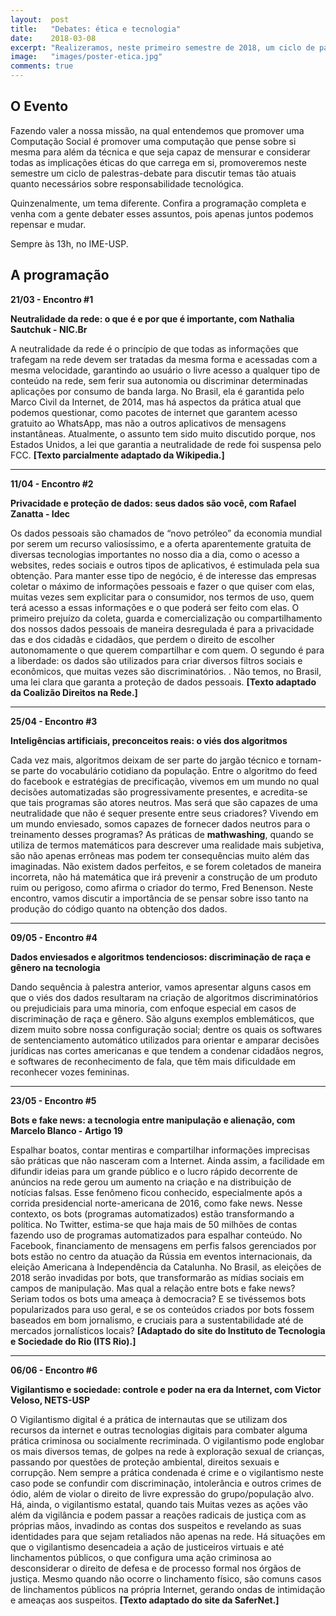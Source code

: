 ```yaml
---
layout:  post
title:   "Debates: ética e tecnologia"
date:    2018-03-08
excerpt: "Realizeramos, neste primeiro semestre de 2018, um ciclo de palestras-debates com o intuito de discutir para discutir temas tão atuais quanto necessários sobre responsabilidade tecnológica. Confira a programação e participe!"
image:   "images/poster-etica.jpg"
comments: true
---
```


## O Evento

Fazendo valer a nossa missão, na qual entendemos que promover uma Computação Social é promover uma computação que pense sobre si mesma para além da técnica e que seja capaz de mensurar e considerar todas as implicações éticas do que carrega em si, promoveremos neste semestre um ciclo de palestras-debate para discutir temas tão atuais quanto necessários sobre responsabilidade tecnológica.

Quinzenalmente, um tema diferente. Confira a programação completa e venha com a gente debater esses assuntos, pois apenas juntos podemos repensar e mudar.

Sempre às 13h, no IME-USP.

## A programação

**21/03 - Encontro #1**

**Neutralidade da rede: o que é e por que é importante, com Nathalia Sautchuk - NIC.Br**

A neutralidade da rede é o princípio de que todas as informações que trafegam na rede devem ser tratadas da mesma forma e acessadas com a mesma velocidade, garantindo ao usuário o livre acesso a qualquer tipo de conteúdo na rede, sem ferir sua autonomia ou discriminar determinadas aplicações por consumo de banda larga. No Brasil, ela é garantida pelo Marco Civil da Internet, de 2014, mas há aspectos da prática atual que podemos questionar, como pacotes de internet que garantem acesso gratuito ao WhatsApp, mas não a outros aplicativos de mensagens instantâneas. Atualmente, o assunto tem sido muito discutido porque, nos Estados Unidos, a lei que garantia a neutralidade de rede foi suspensa pelo FCC. 
__[Texto parcialmente adaptado da Wikipedia.]__


-----------------------------------------

**11/04 - Encontro #2**

**Privacidade e proteção de dados: seus dados são você, com Rafael Zanatta - Idec**

Os dados pessoais são chamados de “novo petróleo” da economia mundial por serem um recurso valiosíssimo, e a oferta aparentemente gratuita de diversas tecnologias importantes no nosso dia a dia, como o acesso a websites, redes sociais e outros tipos de aplicativos, é estimulada pela sua obtenção. Para manter esse tipo de negócio, é de interesse das empresas coletar o máximo de informações pessoais e fazer o que quiser com elas, muitas vezes sem explicitar para o consumidor, nos termos de uso, quem terá acesso a essas informações e o que poderá ser feito com elas. O primeiro prejuízo da coleta, guarda e comercialização ou compartilhamento dos nossos dados pessoais de maneira desregulada é para a privacidade das e dos cidadãs e cidadãos, que perdem o direito de escolher autonomamente o que querem compartilhar e com quem. O segundo é para a liberdade: os dados são utilizados para criar diversos filtros sociais e econômicos, que muitas vezes são discriminatórios. . Não temos, no Brasil, uma lei clara que garanta a proteção de dados pessoais. 
__[Texto adaptado da Coalizão Direitos na Rede.]__


-----------------------------------------

**25/04 - Encontro #3**

**Inteligências artificiais, preconceitos reais: o viés dos algoritmos**

Cada vez mais, algoritmos deixam de ser parte do jargão técnico e tornam-se parte do vocabulário cotidiano da população. Entre o algoritmo do feed do facebook e estratégias de precificação, vivemos em um mundo no qual decisões automatizadas são progressivamente presentes, e acredita-se que tais programas são atores neutros. Mas será que são capazes de uma neutralidade que não é sequer presente entre seus criadores? Vivendo em um mundo enviesado, somos capazes de fornecer dados neutros para o treinamento desses programas? As práticas de __mathwashing__, quando se utiliza de termos matemáticos para descrever uma realidade mais subjetiva, são não apenas errôneas mas podem ter consequências muito além das imaginadas. Não existem dados perfeitos, e se forem coletados de maneira incorreta, não há matemática que irá prevenir a construção de um produto ruim ou perigoso, como afirma o criador do termo, Fred Benenson. Neste encontro, vamos discutir a importância de se pensar sobre isso tanto na produção do código quanto na obtenção dos dados. 


-----------------------------------------

**09/05 - Encontro #4**

**Dados enviesados e algoritmos tendenciosos: discriminação de raça e gênero na tecnologia**

Dando sequência à palestra anterior, vamos apresentar alguns casos em que o viés dos dados resultaram na criação de algoritmos discriminatórios ou prejudiciais para uma minoria, com enfoque especial em casos de discriminação de raça e gênero. São alguns exemplos emblemáticos, que dizem muito sobre nossa configuração social; dentre os quais os softwares de sentenciamento automático utilizados para orientar e amparar decisões jurídicas nas cortes americanas e que tendem a condenar cidadãos negros, e softwares de reconhecimento de fala, que têm mais dificuldade em reconhecer vozes femininas.


-----------------------------------------

**23/05 - Encontro #5**

**Bots e fake news: a tecnologia entre manipulação e alienação, com Marcelo Blanco - Artigo 19** 

Espalhar boatos, contar mentiras e compartilhar informações imprecisas são práticas que não nasceram com a Internet. Ainda assim, a facilidade em difundir ideias para um grande público e o lucro rápido decorrente de anúncios na rede gerou um aumento na criação e na distribuição de notícias falsas. Esse fenômeno ficou conhecido, especialmente após a corrida presidencial norte-americana de 2016, como fake news. Nesse contexto, os bots (programas automatizados) estão transformando a política. No Twitter, estima-se que haja mais de 50 milhões de contas fazendo uso de programas automatizados para espalhar conteúdo. No Facebook, financiamento de mensagens em perfis falsos gerenciados por bots estão no centro da atuação da Rússia em eventos internacionais, da eleição Americana à Independência da Catalunha. No Brasil, as eleições de 2018 serão invadidas por bots, que transformarão as mídias sociais em campos de manipulação. Mas qual a relação entre bots e fake news? Seriam todos os bots uma ameaça à democracia? E se tivéssemos bots popularizados para uso geral, e se os conteúdos criados por bots fossem baseados em bom jornalismo, e cruciais para a sustentabilidade até de mercados jornalísticos locais? __[Adaptado do site do Instituto de Tecnologia e Sociedade do Rio (ITS Rio).]__


-----------------------------------------

**06/06 - Encontro #6**

**Vigilantismo e sociedade: controle e poder na era da Internet, com Victor Veloso, NETS-USP**

O Vigilantismo digital é a prática de internautas que se utilizam dos recursos da internet e outras tecnologias digitais para combater alguma prática criminosa ou socialmente recriminada. O vigilantismo pode englobar os mais diversos temas, de golpes na rede à exploração sexual de crianças, passando por questões de proteção ambiental, direitos sexuais e corrupção. Nem sempre a prática condenada é crime e o vigilantismo neste caso pode se confundir com discriminação, intolerância e outros crimes de ódio, além de violar o direito de livre expressão do grupo/população alvo. Há, ainda, o vigilantismo estatal, quando tais 
Muitas vezes as ações vão além da vigilância e podem passar a reações radicais de justiça com as próprias mãos, invadindo as contas dos suspeitos e revelando as suas identidades para que sejam retaliados não apenas na rede. Há situações em que o vigilantismo desencadeia a ação de justiceiros virtuais e até linchamentos públicos, o que configura uma ação criminosa ao desconsiderar o direito de defesa e de processo formal nos órgãos de justiça. Mesmo quando não ocorre o linchamento físico, são comuns casos de linchamentos públicos na própria Internet, gerando ondas de intimidação e ameaças aos suspeitos.
__[Texto adaptado do site da SaferNet.]__
